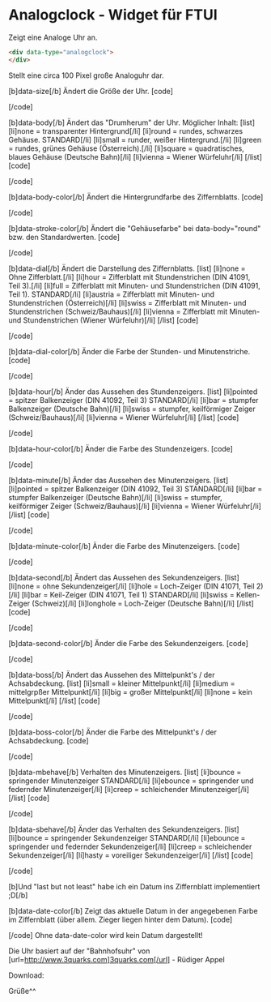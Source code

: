 # Analogclock - Widget für FTUI

Zeigt eine Analoge Uhr an.

```html
<div data-type="analogclock">
</div>
```
Stellt eine circa 100 Pixel große Analoguhr dar.


[b]data-size[/b]
Ändert die Größe der Uhr.
[code]
<div data-type="analogclock"
     data-size="200">
</div>
[/code]


[b]data-body[/b]
Ändert das "Drumherum" der Uhr. Möglicher Inhalt:
[list]
	[li]none    =   transparenter Hintergrund[/li]
	[li]round   =   rundes, schwarzes Gehäuse. STANDARD[/li]
	[li]small    =   runder, weißer Hintergrund.[/li]
	[li]green   =   rundes, grünes Gehäuse (Österreich).[/li]
	[li]square  =   quadratisches, blaues Gehäuse (Deutsche Bahn)[/li]
	[li]vienna   =   Wiener Würfeluhr[/li]
[/list][code]
<div data-type="analogclock"
     data-size="200"
     data-body="small">
</div>
[/code]


[b]data-body-color[/b]
Ändert die Hintergrundfarbe des Ziffernblatts.
[code]
<div data-type="analogclock"
     data-size="200"
     data-body-color="#AA6900">
</div>
[/code]


[b]data-stroke-color[/b]
Ändert die "Gehäusefarbe" bei data-body="round" bzw. den Standardwerten.
[code]
<div data-type="analogclock"
     data-size="200"
     data-body="round"
     data-stroke-color="#AA6900">
</div>
[/code]


[b]data-dial[/b]
Ändert die Darstellung des Ziffernblatts.
[list]
	[li]none    =   Ohne Zifferblatt.[/li]
	[li]hour    =   Zifferblatt mit Stundenstrichen (DIN 41091, Teil 3).[/li]
	[li]full       =   Zifferblatt mit Minuten- und Stundenstrichen (DIN 41091, Teil 1). STANDARD[/li]
	[li]austria  =   Zifferblatt mit Minuten- und Stundenstrichen (Österreich)[/li]
	[li]swiss    =   Zifferblatt mit Minuten- und Stundenstrichen (Schweiz/Bauhaus)[/li]
	[li]vienna   =   Zifferblatt mit Minuten- und Stundenstrichen (Wiener Würfeluhr)[/li]
[/list]
[code]
<div data-type="analogclock"
     data-size="200"
     data-dial="swiss">
</div>
[/code]


[b]data-dial-color[/b]
Änder die Farbe der Stunden- und Minutenstriche.
[code]
<div data-type="analogclock"
     data-size="200"
     data-dial-color="green">
</div>
[/code]


[b]data-hour[/b]
Änder das Aussehen des Stundenzeigers.
[list]
	[li]pointed   =   spitzer Balkenzeiger (DIN 41092, Teil 3) STANDARD[/li]
	[li]bar         =   stumpfer Balkenzeiger (Deutsche Bahn)[/li]
	[li]swiss      =   stumpfer, keilförmiger Zeiger (Schweiz/Bauhaus)[/li]
	[li]vienna    =   Wiener Würfeluhr[/li]
[/list]
[code]
<div data-type="analogclock"
     data-size="200"
     data-hour="swiss">
</div>
[/code]


[b]data-hour-color[/b]
Änder die Farbe des Stundenzeigers.
[code]
<div data-type="analogclock"
     data-size="200"
     data-hour-color="#3D4C66">
</div>
[/code]


[b]data-minute[/b]
Änder das Aussehen des Minutenzeigers.
[list]
	[li]pointed   =   spitzer Balkenzeiger (DIN 41092, Teil 3) STANDARD[/li]
	[li]bar         =   stumpfer Balkenzeiger (Deutsche Bahn)[/li]
	[li]swiss      =   stumpfer, keilförmiger Zeiger (Schweiz/Bauhaus)[/li]
	[li]vienna    =   Wiener Würfeluhr[/li]
[/list]
[code]
<div data-type="analogclock"
     data-size="200"
     data-minute="vienna">
</div>
[/code]


[b]data-minute-color[/b]
Änder die Farbe des Minutenzeigers.
[code]
<div data-type="analogclock"
     data-size="200"
     data-minute-color="#468751">
</div>
[/code]


[b]data-second[/b]
Ändert das Aussehen des Sekundenzeigers.
[list]
	[li]none       =   ohne Sekundenzeiger[/li]
	[li]hole        =   Loch-Zeiger (DIN 41071, Teil 2)[/li]
	[li]bar         =   Keil-Zeiger (DIN 41071, Teil 1) STANDARD[/li]
	[li]swiss      =   Kellen-Zeiger (Schweiz)[/li]
	[li]longhole  =   Loch-Zeiger (Deutsche Bahn)[/li]
[/list]
[code]
<div data-type="analogclock"
     data-size="200"
     data-second="hole">
</div>
[/code]


[b]data-second-color[/b]
Änder die Farbe des Sekundenzeigers.
[code]
<div data-type="analogclock"
     data-size="200"
     data-second-color="yellow">
</div>
[/code]


[b]data-boss[/b]
Ändert das Aussehen des Mittelpunkt's / der Achsabdeckung.
[list]
	[li]small      =   kleiner Mittelpunkt[/li]
	[li]medium  =   mittelgrpßer Mittelpunkt[/li]
	[li]big         =   großer Mittelpunkt[/li]
	[li]none      =   kein Mittelpunkt[/li]
[/list]
[code]
<div data-type="analogclock"
     data-size="200"
     data-boss="big">
</div>
[/code]


[b]data-boss-color[/b]
Änder die Farbe des Mittelpunkt's / der Achsabdeckung.
[code]
<div data-type="analogclock"
     data-size="200"
     data-boss="big"
     data-boss-color="red">
</div>
[/code]


[b]data-mbehave[/b]
Verhalten des Minutenzeigers.
[list]
	[li]bounce   =   springender Minutenzeiger STANDARD[/li]
	[li]ebounce  =   springender und federnder Minutenzeiger[/li]
	[li]creep      =   schleichender Minutenzeiger[/li]
[/list]
[code]
<div data-type="analogclock"
     data-size="200"
     data-mbehave="ebounce">
</div>
[/code]


[b]data-sbehave[/b]
Änder das Verhalten des Sekundenzeigers.
[list]
	[li]bounce   =   springender Sekundenzeiger STANDARD[/li]
	[li]ebounce  =   springender und federnder Sekundenzeiger[/li]
	[li]creep      =   schleichender Sekundenzeiger[/li]
	[li]hasty      =   voreiliger Sekundenzeiger[/li]
[/list]
[code]
<div data-type="analogclock"
     data-size="200"
     data-sbehave="hasty">
</div>
[/code]


[b]Und "last but not least" habe ich ein Datum ins Ziffernblatt implementiert  ;D[/b]

[b]data-date-color[/b]
Zeigt das aktuelle Datum in der angegebenen Farbe im Ziffernblatt (über allem. Zieger liegen hinter dem Datum).
[code]
<div data-type="analogclock"
     data-size="200"
     data-date-color="black">
</div>
[/code]
Ohne data-date-color wird kein Datum dargestellt!



Die Uhr basiert auf der "Bahnhofsuhr" von [url=http://www.3quarks.com]3quarks.com[/url] - Rüdiger Appel

Download:

Grüße^^
